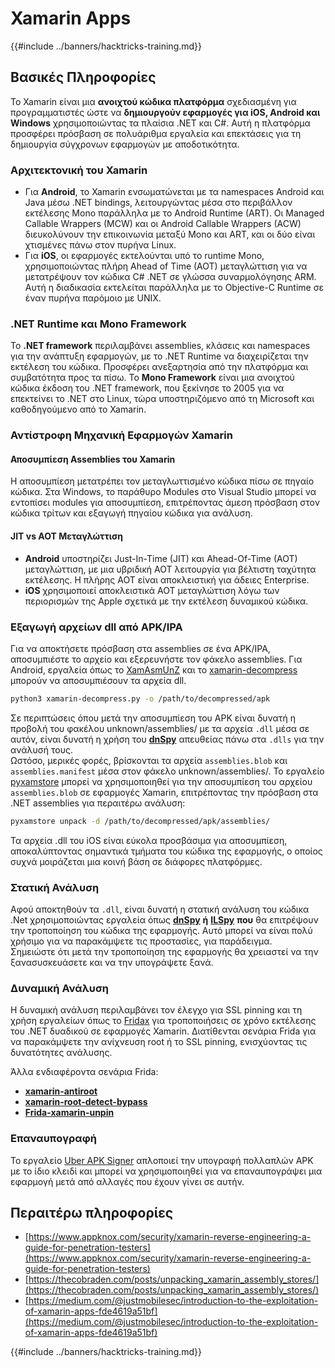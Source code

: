 # Xamarin Apps

{{#include ../banners/hacktricks-training.md}}

## **Βασικές Πληροφορίες**

Το Xamarin είναι μια **ανοιχτού κώδικα πλατφόρμα** σχεδιασμένη για προγραμματιστές ώστε να **δημιουργούν εφαρμογές για iOS, Android και Windows** χρησιμοποιώντας τα πλαίσια .NET και C#. Αυτή η πλατφόρμα προσφέρει πρόσβαση σε πολυάριθμα εργαλεία και επεκτάσεις για τη δημιουργία σύγχρονων εφαρμογών με αποδοτικότητα.

### Αρχιτεκτονική του Xamarin

- Για **Android**, το Xamarin ενσωματώνεται με τα namespaces Android και Java μέσω .NET bindings, λειτουργώντας μέσα στο περιβάλλον εκτέλεσης Mono παράλληλα με το Android Runtime (ART). Οι Managed Callable Wrappers (MCW) και οι Android Callable Wrappers (ACW) διευκολύνουν την επικοινωνία μεταξύ Mono και ART, και οι δύο είναι χτισμένες πάνω στον πυρήνα Linux.
- Για **iOS**, οι εφαρμογές εκτελούνται υπό το runtime Mono, χρησιμοποιώντας πλήρη Ahead of Time (AOT) μεταγλώττιση για να μετατρέψουν τον κώδικα C# .NET σε γλώσσα συναρμολόγησης ARM. Αυτή η διαδικασία εκτελείται παράλληλα με το Objective-C Runtime σε έναν πυρήνα παρόμοιο με UNIX.

### .NET Runtime και Mono Framework

Το **.NET framework** περιλαμβάνει assemblies, κλάσεις και namespaces για την ανάπτυξη εφαρμογών, με το .NET Runtime να διαχειρίζεται την εκτέλεση του κώδικα. Προσφέρει ανεξαρτησία από την πλατφόρμα και συμβατότητα προς τα πίσω. Το **Mono Framework** είναι μια ανοιχτού κώδικα έκδοση του .NET framework, που ξεκίνησε το 2005 για να επεκτείνει το .NET στο Linux, τώρα υποστηριζόμενο από τη Microsoft και καθοδηγούμενο από το Xamarin.

### Αντίστροφη Μηχανική Εφαρμογών Xamarin

#### Αποσυμπίεση Assemblies του Xamarin

Η αποσυμπίεση μετατρέπει τον μεταγλωττισμένο κώδικα πίσω σε πηγαίο κώδικα. Στα Windows, το παράθυρο Modules στο Visual Studio μπορεί να εντοπίσει modules για αποσυμπίεση, επιτρέποντας άμεση πρόσβαση στον κώδικα τρίτων και εξαγωγή πηγαίου κώδικα για ανάλυση.

#### JIT vs AOT Μεταγλώττιση

- **Android** υποστηρίζει Just-In-Time (JIT) και Ahead-Of-Time (AOT) μεταγλώττιση, με μια υβριδική AOT λειτουργία για βέλτιστη ταχύτητα εκτέλεσης. Η πλήρης AOT είναι αποκλειστική για άδειες Enterprise.
- **iOS** χρησιμοποιεί αποκλειστικά AOT μεταγλώττιση λόγω των περιορισμών της Apple σχετικά με την εκτέλεση δυναμικού κώδικα.

### Εξαγωγή αρχείων dll από APK/IPA

Για να αποκτήσετε πρόσβαση στα assemblies σε ένα APK/IPA, αποσυμπιέστε το αρχείο και εξερευνήστε τον φάκελο assemblies. Για Android, εργαλεία όπως το [XamAsmUnZ](https://github.com/cihansol/XamAsmUnZ) και το [xamarin-decompress](https://github.com/NickstaDB/xamarin-decompress) μπορούν να αποσυμπιέσουν τα αρχεία dll.
```bash
python3 xamarin-decompress.py -o /path/to/decompressed/apk
```
Σε περιπτώσεις όπου μετά την αποσυμπίεση του APK είναι δυνατή η προβολή του φακέλου unknown/assemblies/ με τα αρχεία `.dll` μέσα σε αυτόν, είναι δυνατή η χρήση του [**dnSpy**](https://github.com/dnSpy/dnSpy) απευθείας πάνω στα `.dlls` για την ανάλυσή τους.\
Ωστόσο, μερικές φορές, βρίσκονται τα αρχεία `assemblies.blob` και `assemblies.manifest` μέσα στον φάκελο unknown/assemblies/. Το εργαλείο [pyxamstore](https://github.com/jakev/pyxamstore) μπορεί να χρησιμοποιηθεί για την αποσυμπίεση του αρχείου `assemblies.blob` σε εφαρμογές Xamarin, επιτρέποντας την πρόσβαση στα .NET assemblies για περαιτέρω ανάλυση:
```bash
pyxamstore unpack -d /path/to/decompressed/apk/assemblies/
```
Τα αρχεία .dll του iOS είναι εύκολα προσβάσιμα για αποσυμπίεση, αποκαλύπτοντας σημαντικά τμήματα του κώδικα της εφαρμογής, ο οποίος συχνά μοιράζεται μια κοινή βάση σε διάφορες πλατφόρμες.

### Στατική Ανάλυση

Αφού αποκτηθούν τα `.dll`, είναι δυνατή η στατική ανάλυση του κώδικα .Net χρησιμοποιώντας εργαλεία όπως [**dnSpy**](https://github.com/dnSpy/dnSpy) **ή** [**ILSpy**](https://github.com/icsharpcode/ILSpy) **που** θα επιτρέψουν την τροποποίηση του κώδικα της εφαρμογής. Αυτό μπορεί να είναι πολύ χρήσιμο για να παρακάμψετε τις προστασίες, για παράδειγμα.\
Σημειώστε ότι μετά την τροποποίηση της εφαρμογής θα χρειαστεί να την ξανασυσκευάσετε και να την υπογράψετε ξανά.

### Δυναμική Ανάλυση

Η δυναμική ανάλυση περιλαμβάνει τον έλεγχο για SSL pinning και τη χρήση εργαλείων όπως το [Fridax](https://github.com/NorthwaveSecurity/fridax) για τροποποιήσεις σε χρόνο εκτέλεσης του .NET δυαδικού σε εφαρμογές Xamarin. Διατίθενται σενάρια Frida για να παρακάμψετε την ανίχνευση root ή το SSL pinning, ενισχύοντας τις δυνατότητες ανάλυσης.

Άλλα ενδιαφέροντα σενάρια Frida:

- [**xamarin-antiroot**](https://codeshare.frida.re/@Gand3lf/xamarin-antiroot/)
- [**xamarin-root-detect-bypass**](https://codeshare.frida.re/@nuschpl/xamarin-root-detect-bypass/)
- [**Frida-xamarin-unpin**](https://github.com/GoSecure/frida-xamarin-unpin)

### Επαναυπογραφή

Το εργαλείο [Uber APK Signer](https://github.com/patrickfav/uber-apk-signer) απλοποιεί την υπογραφή πολλαπλών APK με το ίδιο κλειδί και μπορεί να χρησιμοποιηθεί για να επαναυπογράψει μια εφαρμογή μετά από αλλαγές που έχουν γίνει σε αυτήν.

## Περαιτέρω πληροφορίες

- [https://www.appknox.com/security/xamarin-reverse-engineering-a-guide-for-penetration-testers](https://www.appknox.com/security/xamarin-reverse-engineering-a-guide-for-penetration-testers)
- [https://thecobraden.com/posts/unpacking_xamarin_assembly_stores/](https://thecobraden.com/posts/unpacking_xamarin_assembly_stores/)
- [https://medium.com/@justmobilesec/introduction-to-the-exploitation-of-xamarin-apps-fde4619a51bf](https://medium.com/@justmobilesec/introduction-to-the-exploitation-of-xamarin-apps-fde4619a51bf)

{{#include ../banners/hacktricks-training.md}}
